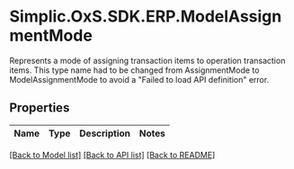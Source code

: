 # Simplic.OxS.SDK.ERP.ModelAssignmentMode
Represents a mode of assigning transaction items to operation transaction items.     This type name had to be changed from AssignmentMode to ModelAssignmentMode to avoid a \"Failed to load API definition\" error.  

## Properties

Name | Type | Description | Notes
------------ | ------------- | ------------- | -------------

[[Back to Model list]](../README.md#documentation-for-models) [[Back to API list]](../README.md#documentation-for-api-endpoints) [[Back to README]](../README.md)

